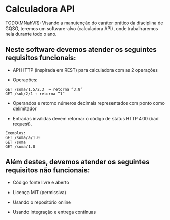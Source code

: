 # Calculadora API

TODO(MNahVR): Visando a manutenção do caráter prático da disciplina de GQSO, teremos um software-alvo (calculadora API), onde trabalharemos nela durante todo o ano. 
## Neste software devemos atender os seguintes requisitos funcionais:


* API HTTP (inspirada em REST) para calculadora com as 2 operações

* Operações:

```
GET /soma/1.5/2.3  → retorna “3.8”
GET /sub/2/1 → retorna “1”
```

* Operandos e retorno números decimais representados com ponto como delimitador

* Entradas inválidas devem retornar o código de status HTTP 400 (bad request). 

```
Exemplos:
GET /soma/a/1.0
GET /soma
GET /soma/1.0
```

## Além destes, devemos atender os seguintes requisitos não funcionais:

* Código fonte livre e aberto

* Licença MIT (permissiva)

* Usando o repositório online

* Usando integração e entrega contínuas

